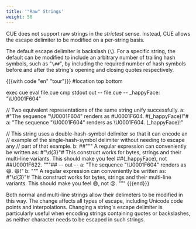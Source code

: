 ```yaml
---
title: '"Raw" Strings'
weight: 50
---
```


CUE does not support raw strings in the *strictest* sense.
Instead,
CUE allows the escape delimiter to be modified on a per-string basis.

The default escape delimiter is backslash (`\`).
For a specific string, the default can be modified to include
an arbitrary number of trailing hash symbols, such as "`\##`",
by including the required number of hash symbols before and after the string's
opening and closing quotes respectively.

{{{with code "en" "tour"}}}
#location top bottom

exec cue eval file.cue
cmp stdout out
-- file.cue --
_happyFace: "\U0001F604"

// Two equivalent representations of the same string unify successfully.
a: #"The sequence "\U0001F604" renders as \#U0001F604. \#(_happyFace)!"#
a: "The sequence \"\\U0001F604\" renders as \U0001F604. \(_happyFace)!"

// This string uses a double-hash-symbol delimiter so that it can encode an
// example of the single-hash-symbol delimiter without needing to escape any
// part of that example.
b: ##"""
	A regular expression can conveniently be written as:
	    #"\d{3}"#
	This construct works for bytes, strings and their multi-line variants.
	This should make you feel \##(_happyFace), not \##U0001F622.
	"""##
-- out --
a: "The sequence \"\\U0001F604\" renders as 😄. 😄!"
b: """
    A regular expression can conveniently be written as:
        #"\\d{3}"#
    This construct works for bytes, strings and their multi-line variants.
    This should make you feel 😄, not 😢.
    """
{{{end}}}

Both normal and multi-line strings allow their delimeters to be modified in this way.
The change affects all types of escape, including Unicode code points and interpolations.
Changing a string's escape delimiter is particularly useful when encoding
strings containing quotes or backslashes, as neither character needs to be
escaped in such strings.
